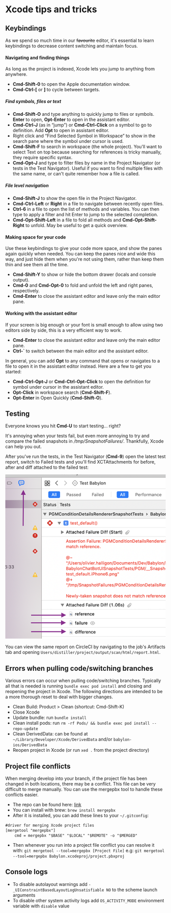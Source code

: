 # Xcode tips and tricks

## Keybindings
As we spend so much time in our ~~favourite~~ editor, it's essential to learn keybindings to decrease content switching and maintain focus.

#### Navigating and finding things
As long as the project is indexed, Xcode lets you jump to anything from anywhere.

- **Cmd-Shift-0** to open the Apple documentation window.
- **Cmd-Ctrl-[** or **]** to cycle between targets.

##### Find symbols, files or text
- **Cmd-Shift-O** and type anything to quickly jump to files or symbols. **Enter** to open, **Opt-Enter** to open in the assistant editor.
- **Cmd-Ctrl-J** (as in “jump”) or **Cmd-Ctrl-Click** on a symbol to go to definition. Add **Opt** to open in assistant editor.
- Right click and “Find Selected Symbol in Workspace” to show in the search pane where the symbol under cursor is used.
- **Cmd-Shift-F** to search in workspace (the whole project). You'll want to select Text on top because searching for references is tricky manually, they require specific syntax.
- **Cmd-Opt-J** and type to filter files by name in the Project Navigator (or tests in the Test Navigator). Useful if you want to find multiple files with the same name, or can't quite remember how a file is called.

##### File level navigation
- **Cmd-Shift-J** to show the open file in the Project Navigator.
- **Cmd-Ctrl-Left** or **Right** in a file to navigate between recently open files.
- **Ctrl-6** in a file to open the list of methods and variables. You can then type to apply a filter and hit Enter to jump to the selected completion.
- **Cmd-Opt-Shift-Left** in a file to fold all methods and **Cmd-Opt-Shift-Right** to unfold. May be useful to get a quick overview.

#### Making space for your code
Use these keybindings to give your code more space, and show the panes again quickly when needed. You can keep the panes nice and wide this way, and just hide them when you're not using them, rather than keep them thin and see them all the time.

- **Cmd-Shift-Y** to show or hide the bottom drawer (locals and console output).
- **Cmd-0** and **Cmd-Opt-0** to fold and unfold the left and right panes, respectively.
- **Cmd-Enter** to close the assistant editor and leave only the main editor pane.

#### Working with the assistant editor
If your screen is big enough or your font is small enough to allow using two editors side by side, this is a very efficient way to work.

- **Cmd-Enter** to close the assistant editor and leave only the main editor pane.
- **Ctrl-`** to switch between the main editor and the assistant editor.

In general, you can add **Opt** to any command that opens or navigates to a file to open it in the assistant editor instead. Here are a few to get you started:

- **Cmd-Ctrl-Opt-J** or **Cmd-Ctrl-Opt-Click** to open the definition for symbol under cursor in the assistant editor.
- **Opt-Click** in workspace search (**Cmd-Shift-F**).
- **Opt-Enter** in Open Quickly (**Cmd-Shift-O**).

## Testing
Everyone knows you hit **Cmd-U** to start testing… right?

It's annoying when your tests fail, but even more annoying to try and compare the failed snapshots in */tmp/SnapshotFailures/*. Thankfully, Xcode can help you out.

After you've run the tests, in the Test Navigator (**Cmd-9**) open the latest test report, switch to Failed tests and you'll find XCTAttachments for before, after and diff attached to the failed test:

![Test Navigator Attachments](./Assets/test-navigator-attachments.png)

You can view the same report on CircleCI by navigating to the job's Artifacts tab and opening `Users/distiller/project/output/scan/html/report.html`.

## Errors when pulling code/switching branches
Various errors can occur when pulling code/switching branches. 
Typically all that is needed is running `bundle exec pod install` and closing
and reopening the project in Xcode. The following directions are
intended to be a more thorough reset to deal with bigger changes.

- Clean Build: Product > Clean (shortcut: Cmd-Shift-K)
- Close Xcode
- Update bundle: run `bundle install`
- Clean install pods: run `rm -rf Pods/ && bundle exec pod install --repo-update`
- Clean DerivedData: can be found at
`~/Library/Developer/Xcode/DerivedData` and/or `babylon-ios/DerivedData`
- Reopen project in Xcode (or run `xed .` from the project directory)

## Project file conflicts
When merging develop into your branch, if the project file has been changed in both locations, there may be a conflict. This file can be very difficult to merge manually. You can use the mergepbx tool to handle these conflicts easier.

- The repo can be found here: [link](https://github.com/simonwagner/mergepbx)
- You can install with brew: `brew install mergepbx`
- After it is installed, you can add these lines to your `~/.gitconfig`:
```
#driver for merging Xcode project files
[mergetool "mergepbx"]
	cmd = mergepbx "$BASE" "$LOCAL" "$REMOTE" -o "$MERGED"
```
- Then whenever you run into a project file conflict you can resolve it with:
`git mergetool --tool=mergepbx [Project File]`
e.g: `git mergetool --tool=mergepbx Babylon.xcodeproj/project.pbxproj`

## Console logs
- To disable autolayout warnings add `-_UIConstraintBasedLayoutLogUnsatisfiable NO` to the scheme launch arguments
- To disable other system activity logs add `OS_ACTIVITY_MODE` environment variable with `disable` value
